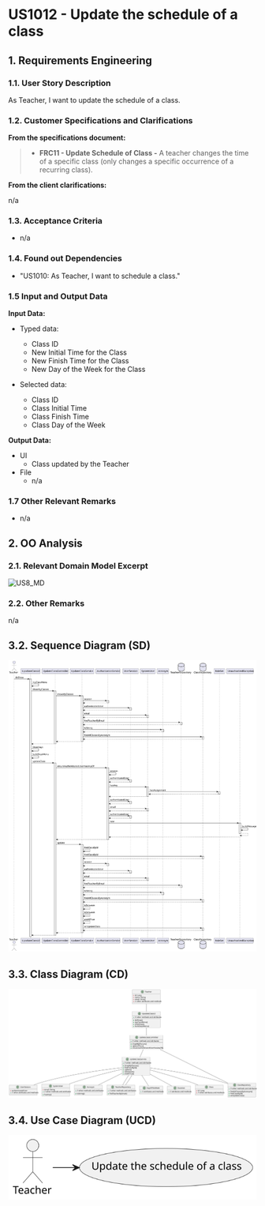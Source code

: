 # US1012 - Update the schedule of a class

## 1. Requirements Engineering


### 1.1. User Story Description


As Teacher, I want to update the schedule of a class.

### 1.2. Customer Specifications and Clarifications


**From the specifications document:**

> - **FRC11 - Update Schedule of Class -** A teacher changes the time of a specific class (only
    changes a specific occurrence of a recurring class).



**From the client clarifications:**

n/a
### 1.3. Acceptance Criteria

- n/a


### 1.4. Found out Dependencies


* "US1010: As Teacher, I want to schedule a class."



### 1.5 Input and Output Data


**Input Data:**

* Typed data:
    * Class ID
    * New Initial Time for the Class
    * New Finish Time for the Class
    * New Day of the Week for the Class

* Selected data:
    * Class ID
    * Class Initial Time
    * Class Finish Time
    * Class Day of the Week


**Output Data:**

* UI
    * Class updated by the Teacher
* File
    * n/a


### 1.7 Other Relevant Remarks

* n/a


## 2. OO Analysis

### 2.1. Relevant Domain Model Excerpt

![US8_MD](US8_MD.svg)

### 2.2. Other Remarks

n/a




## 3.2. Sequence Diagram (SD)

![US1012_SD](SD.svg)

## 3.3. Class Diagram (CD)

![US1012_CD](CD.svg)
## 3.4. Use Case Diagram (UCD)
![US1012UCD](UCD.svg)

